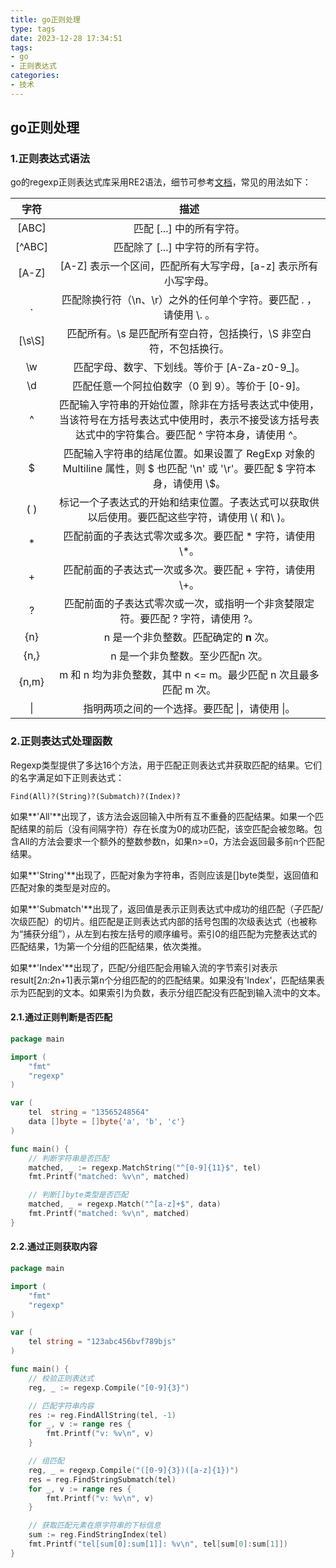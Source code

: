 ```yaml
---
title: go正则处理
type: tags
date: 2023-12-28 17:34:51
tags:
- go
- 正则表达式
categories:
- 技术
---
```


## go正则处理

### 1.正则表达式语法

go的regexp正则表达式库采用RE2语法，细节可参考[文档](https://github.com/google/re2/wiki/Syntax)，常见的用法如下：

|  字符  |                             描述                             |
| :----: | :----------------------------------------------------------: |
| [ABC]  |                  匹配 [...] 中的所有字符。                   |
| [^ABC] |              匹配除了 [...] 中字符的所有字符。               |
| [A-Z]  | [A-Z] 表示一个区间，匹配所有大写字母，[a-z] 表示所有小写字母。 |
|   .    | 匹配除换行符（\n、\r）之外的任何单个字符。要匹配 . ，请使用 \\. 。 |
| [\s\S] | 匹配所有。\s 是匹配所有空白符，包括换行，\S 非空白符，不包括换行。 |
|   \w   |        匹配字母、数字、下划线。等价于 [A-Za-z0-9_]。         |
|   \d   |       匹配任意一个阿拉伯数字（0 到 9）。等价于 [0-9]。       |
|   ^    | 匹配输入字符串的开始位置，除非在方括号表达式中使用，当该符号在方括号表达式中使用时，表示不接受该方括号表达式中的字符集合。要匹配 ^ 字符本身，请使用 \^。 |
|   $    | 匹配输入字符串的结尾位置。如果设置了 RegExp 对象的 Multiline 属性，则 $ 也匹配 '\n' 或 '\r'。要匹配 $ 字符本身，请使用 \\$。 |
|  ( )   | 标记一个子表达式的开始和结束位置。子表达式可以获取供以后使用。要匹配这些字符，请使用 \\( 和\ \)。 |
|   *    |  匹配前面的子表达式零次或多次。要匹配 * 字符，请使用 \\*。   |
|   +    |  匹配前面的子表达式一次或多次。要匹配 + 字符，请使用 \\+。   |
|   ?    | 匹配前面的子表达式零次或一次，或指明一个非贪婪限定符。要匹配 ? 字符，请使用 \?。 |
|  {n}   |           n 是一个非负整数。匹配确定的 **n** 次。            |
|  {n,}  |               n 是一个非负整数。至少匹配n 次。               |
| {n,m}  | m 和 n 均为非负整数，其中 n <= m。最少匹配 n 次且最多匹配 m 次。 |
|   \|   |        指明两项之间的一个选择。要匹配 \|，请使用 \|。        |

### 2.正则表达式处理函数

Regexp类型提供了多达16个方法，用于匹配正则表达式并获取匹配的结果。它们的名字满足如下正则表达式：

```
Find(All)?(String)?(Submatch)?(Index)?
```

如果**'All'**出现了，该方法会返回输入中所有互不重叠的匹配结果。如果一个匹配结果的前后（没有间隔字符）存在长度为0的成功匹配，该空匹配会被忽略。包含All的方法会要求一个额外的整数参数n，如果n>=0，方法会返回最多前n个匹配结果。

如果**'String'**出现了，匹配对象为字符串，否则应该是[]byte类型，返回值和匹配对象的类型是对应的。

如果**'Submatch'**出现了，返回值是表示正则表达式中成功的组匹配（子匹配/次级匹配）的切片。组匹配是正则表达式内部的括号包围的次级表达式（也被称为“捕获分组”），从左到右按左括号的顺序编号。索引0的组匹配为完整表达式的匹配结果，1为第一个分组的匹配结果，依次类推。

如果**'Index'**出现了，匹配/分组匹配会用输入流的字节索引对表示result[2*n:2*n+1]表示第n个分组匹配的的匹配结果。如果没有'Index'，匹配结果表示为匹配到的文本。如果索引为负数，表示分组匹配没有匹配到输入流中的文本。

#### 2.1.通过正则判断是否匹配

```go
package main

import (
	"fmt"
	"regexp"
)

var (
	tel  string = "13565248564"
	data []byte = []byte{'a', 'b', 'c'}
)

func main() {
    // 判断字符串是否匹配
	matched, _ := regexp.MatchString("^[0-9]{11}$", tel)
	fmt.Printf("matched: %v\n", matched)

    // 判断[]byte类型是否匹配
	matched, _ = regexp.Match("^[a-z]+$", data)
	fmt.Printf("matched: %v\n", matched)
}
```

#### 2.2.通过正则获取内容

```go
package main

import (
	"fmt"
	"regexp"
)

var (
	tel string = "123abc456bvf789bjs"
)

func main() {
	// 校验正则表达式
	reg, _ := regexp.Compile("[0-9]{3}")

	// 匹配字符串内容
	res := reg.FindAllString(tel, -1)
	for _, v := range res {
		fmt.Printf("v: %v\n", v)
	}

	// 组匹配
	reg, _ = regexp.Compile("([0-9]{3})([a-z]{1})")
	res = reg.FindStringSubmatch(tel)
	for _, v := range res {
		fmt.Printf("v: %v\n", v)
	}

	// 获取匹配元素在原字符串的下标信息
	sum := reg.FindStringIndex(tel)
	fmt.Printf("tel[sum[0]:sum[1]]: %v\n", tel[sum[0]:sum[1]])
}
```

